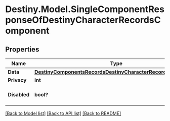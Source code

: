 # Destiny.Model.SingleComponentResponseOfDestinyCharacterRecordsComponent

## Properties

Name | Type | Description | Notes
------------ | ------------- | ------------- | -------------
**Data** | [**DestinyComponentsRecordsDestinyCharacterRecordsComponent**](DestinyComponentsRecordsDestinyCharacterRecordsComponent.md) |  | [optional] 
**Privacy** | **int** |  | [optional] 
**Disabled** | **bool?** | If true, this component is disabled. | [optional] 

[[Back to Model list]](../README.md#documentation-for-models) [[Back to API list]](../README.md#documentation-for-api-endpoints) [[Back to README]](../README.md)

